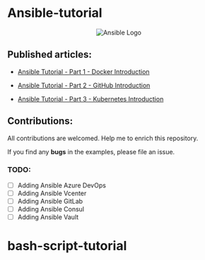 # Ansible-tutorial

<p align="center">
 <img alt="Ansible Logo" src="https://cdn.educba.com/academy/wp-content/uploads/2019/10/ansible-architecture.png.webp">
</p>


## Published articles:

 - [Ansible Tutorial - Part 1 - Docker Introduction]()

 - [Ansible Tutorial - Part 2 - GitHub Introduction]()

 - [Ansible Tutorial - Part 3 - Kubernetes Introduction]()


## Contributions:

All contributions are welcomed. Help me to enrich this repository.

If you find any **bugs** in the examples, please file an issue.

### TODO:

 - [ ] Adding Ansible Azure DevOps
 - [ ] Adding Ansible Vcenter
 - [ ] Adding Ansible GitLab
 - [ ] Adding Ansible Consul
 - [ ] Adding Ansible Vault

# bash-script-tutorial
